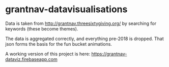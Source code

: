 # grantnav-datavisualisations

Data is taken from http://grantnav.threesixtygiving.org/ by searching for keywords (these become themes).

The data is aggregated correctly, and everything pre-2018 is dropped. That json forms the basis for the fun bucket animations.

A working version of this project is here: https://grantnav-dataviz.firebaseapp.com
